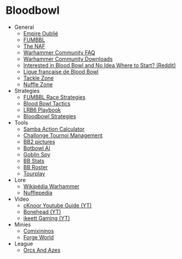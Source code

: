 # Bloodbowl

* General
  * [Empire Oublié](http://empireoublie.free.fr/)
  * [FUMBBL](https://fumbbl.com/)
  * [The NAF](https://www.thenaf.net/)
  * [Warhammer Community FAQ](https://www.warhammer-community.com/faqs/?=#blood-bowl)
  * [Warhammer Community Downloads](https://www.warhammer-community.com/downloads/#blood-bowl)
  * [Interested in Blood Bowl and No Idea Where to Start? (Reddit)](https://www.reddit.com/r/bloodbowl/comments/d86f0a/interested_in_blood_bowl_and_no_idea_where_to/)
  * [Ligue française de Blood Bowl](https://ligue-bloodbowl.fr/)
  * [Tackle Zone](http://thetacklezone.net/)
  * [Nuffle Zone](https://nufflezone.com/)
* Strategies
  * [FUMBBL Race Strategies](https://fumbbl.com/help:BB20RaceStrategy)
  * [Blood Bowl Tactics](https://bbtactics.com/)
  * [LRB6 Playbook](http://www.plasmoids.dk/bbowl/LRB6Playbooks.htm)
  * [Bloodbowl Strategies](https://bloodbowlstrategies.com/fr/)
* Tools
  * [Samba Action Calculator](http://www.elyoukey.com/sac/)
  * [Challonge Tournoi Management](https://challonge.com/fr)
  * [BB2 pictures](http://download.cyanide-studio.com/images-bb2/)
  * [Botbowl AI](https://github.com/njustesen/botbowl)
  * [Goblin Spy](https://www.mordrek.com/gspy/)
  * [BB Stats](https://www.mordrek.com/BB2Stats/)
  * [BB Roster](https://bbroster.com/)
  * [Tourplay](https://tourplay.net/)
* Lore
  * [Wikipédia Warhammer](https://fr.wikipedia.org/wiki/Warhammer)
  * [Nufflepedia](https://blood-bowl.fandom.com/wiki/Blood_Bowl_Wiki)
* Video
  * [cKnoor Youtube Guide (YT)](https://www.youtube.com/watch?v=WrU7dU1HSds&list=PLSJ6kwwJv4Nq12RPHARCNSpIJ7162MANH)
  * [Bonehead (YT)](https://www.youtube.com/@BoneheadPodcast)
  * [ikeett Gaming (YT)](https://www.youtube.com/@ikeettgaming)
* Minies
  * [Comixininos](https://www.comixininos.com/)
  * [Forge World](https://www.forgeworld.co.uk/)
* League
  * [Orcs And Azes](http://www.orknazes.com/)  

